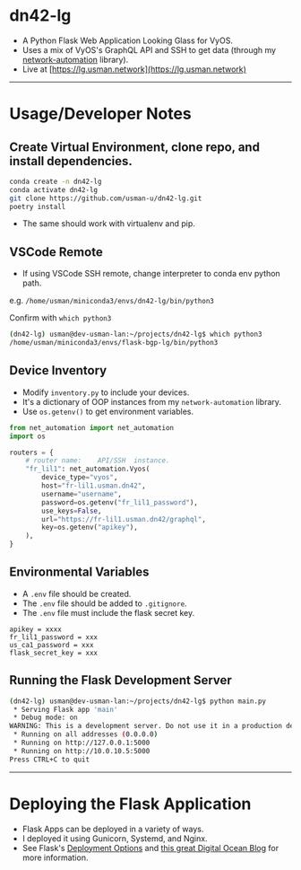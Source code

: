 # dn42-lg

* A Python Flask Web Application Looking Glass for VyOS.
* Uses a mix of VyOS's GraphQL API and SSH to get data (through my [network-automation](https://github.com/usman-u/network-automation) library).
* Live at [https://lg.usman.network](https://lg.usman.network)

---

# Usage/Developer Notes
## Create Virtual Environment, clone repo, and install dependencies.
```bash
conda create -n dn42-lg
conda activate dn42-lg
git clone https://github.com/usman-u/dn42-lg.git
poetry install
```
* The same should work with virtualenv and pip.
## VSCode Remote
* If using VSCode SSH remote, change interpreter to conda env python path.

e.g. `/home/usman/miniconda3/envs/dn42-lg/bin/python3`

Confirm with `which python3`

```bash
(dn42-lg) usman@dev-usman-lan:~/projects/dn42-lg$ which python3
/home/usman/miniconda3/envs/flask-bgp-lg/bin/python3
```

## Device Inventory
* Modify `inventory.py` to include your devices.
* It's a dictionary of OOP instances from my `network-automation` library.
* Use `os.getenv()` to get environment variables.
```python
from net_automation import net_automation
import os

routers = {
    # router name:    API/SSH  instance.
    "fr_lil1": net_automation.Vyos(
        device_type="vyos",
        host="fr-lil1.usman.dn42",
        username="username",
        password=os.getenv("fr_lil1_password"),
        use_keys=False,
        url="https://fr-lil1.usman.dn42/graphql",
        key=os.getenv("apikey"),
    ),
}
```
## Environmental Variables
* A `.env` file should be created.
* The `.env` file should be added to `.gitignore`.
* The `.env` file must include the flask secret key.
```
apikey = xxxx
fr_lil1_password = xxx
us_ca1_password = xxx
flask_secret_key = xxx
```

## Running the Flask Development Server
```bash
(dn42-lg) usman@dev-usman-lan:~/projects/dn42-lg$ python main.py 
 * Serving Flask app 'main'
 * Debug mode: on
WARNING: This is a development server. Do not use it in a production deployment. Use a production WSGI server instead.
 * Running on all addresses (0.0.0.0)
 * Running on http://127.0.0.1:5000
 * Running on http://10.0.10.5:5000
Press CTRL+C to quit
```
---


# Deploying the Flask Application
* Flask Apps can be deployed in a variety of ways.
* I deployed it using Gunicorn, Systemd, and Nginx.
* See Flask's [Deployment Options](https://flask.palletsprojects.com/en/2.2.x/deploying/) and [this great Digital Ocean Blog](https://www.digitalocean.com/community/tutorials/how-to-serve-flask-applications-with-gunicorn-and-nginx-on-ubuntu-18-04) for more information.